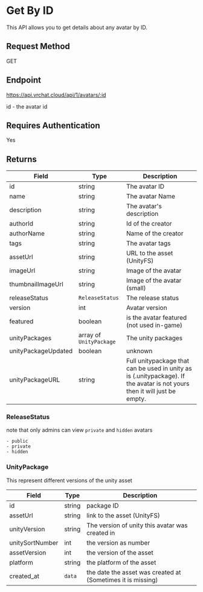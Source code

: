 # Get By ID

This API allows you to get details about any avatar by ID.

## Request Method 
GET

## Endpoint
https://api.vrchat.cloud/api/1/avatars/:id

id - the avatar id

## Requires Authentication
Yes

## Returns 

Field | Type | Description
------|------|------------
id | string | The avatar ID
name | string | The avatar Name
description | string | The avatar's description
authorId | string | Id of the creator
authorName | string | Name of the creator
tags | string | The avatar tags
assetUrl | string | URL to the asset (UnityFS)
imageUrl | string | Image of the avatar
thumbnailImageUrl | string | Image of the avatar (small)
releaseStatus | `ReleaseStatus` | The release status
version | int | Avatar version
featured | boolean | is the avatar featured (not used in-game)
unityPackages | array of `UnityPackage` | The unity packages
unityPackageUpdated | boolean | unknown
unityPackageURL | string | Full unitypackage that can be used in unity as is (.unitypackage). If the avatar is not yours then it will just be empty.

### ReleaseStatus

note that only admins can view `private` and `hidden` avatars

    - public
    - private
    - hidden

### UnityPackage

This represent different versions of the unity asset

Field | Type | Description
------|------|------------
id | string | package ID
assetUrl | string | link to the asset (UnityFS)
unityVersion | string | The version of unity this avatar was created in
unitySortNumber | int | the version as number
assetVersion | int | the version of the asset
platform | string | the platform of the asset
created_at | `data` | the date the asset was created at (Sometimes it is missing)  